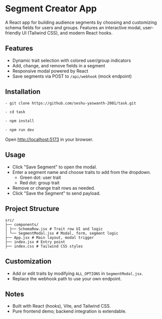 # Segment Creator App

A React app for building audience segments by choosing and customizing schema fields for users and groups. Features an interactive modal, user-friendly UI (Tailwind CSS), and modern React hooks.

## Features

- Dynamic trait selection with colored user/group indicators
- Add, change, and remove fields in a segment
- Responsive modal powered by React
- Save segments via POST to `/api/webhook` (mock endpoint)

## Installation

```bash
- git clone https://github.com/seshu-yaswanth-2001/task.git
```

```bash
- cd task
```

```bash
- npm install
```

```bash
- npm run dev
```

Open [http://localhost:5173](http://localhost:5173) in your browser.

## Usage

- Click "Save Segment" to open the modal.
- Enter a segment name and choose traits to add from the dropdown.
  - Green dot: user trait
  - Red dot: group trait
- Remove or change trait rows as needed.
- Click "Save the Segment" to send payload.

## Project Structure

```
src/
├── components/
│ ├── SchemaRow.jsx # Trait row UI and logic
│ └── SegmentModal.jsx # Modal, form, segment logic
├── App.jsx # Main layout, modal trigger
├── index.jsx # Entry point
├── index.css # Tailwind CSS styles
```

## Customization

- Add or edit traits by modifying `ALL_OPTIONS` in `SegmentModal.jsx`.
- Replace the webhook path to use your own endpoint.

## Notes

- Built with React (hooks), Vite, and Tailwind CSS.
- Pure frontend demo; backend integration is extendable.
